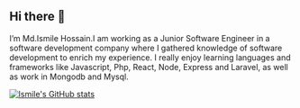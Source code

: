 ## Hi there 👋 
I’m Md.Ismile Hossain.I am working as a Junior Software Engineer in a software development company where I gathered knowledge of software development to enrich my experience. I really enjoy learning languages and frameworks like Javascript, Php, React, Node, Express and Laravel, as well as work in Mongodb and Mysql.

[![Ismile's GitHub stats](https://github-readme-stats.vercel.app/api?username=Ismile-Hossain&show_icons=true)](https://github.com/Ismile-Hossain/github-readme-stats)


